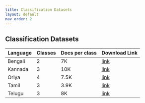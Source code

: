```yaml
---
title: Classification Datasets
layout: default
nav_order: 2
---
```




## Classification Datasets

| Language | Classes | Docs per class | Download Link                                                |
| -------- | ------- | -------------- | ------------------------------------------------------------ |
| Bengali  | 2       | 7K             | [link](https://drive.google.com/open?id=1tiOPQ9nHav7IEUsuX6AYHqP8OkoHLT2x) |
| Kannada  | 3       | 10K            | [link](https://drive.google.com/open?id=1LNJkEGK9CroJXI1MyVjGfFUbh8kX7E5n) |
| Oriya    | 4       | 7.5K           | [link](https://drive.google.com/open?id=11wBvMTYvgoJ7N-gOUwrQPdouxLpZGf7v) |
| Tamil    | 3       | 3.9K           | [link](https://drive.google.com/open?id=12uXRBVc5i5vLcCpWYMbDppfwMhsZ5U5M) |
| Telugu   | 3       | 8K             | [link](https://drive.google.com/open?id=1e1AnAIVCpQdBJTQ6j0XeOAl81b5wLIRb) |
